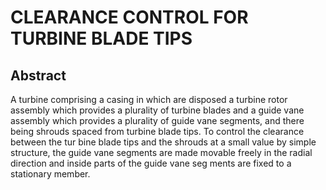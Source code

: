 # CLEARANCE CONTROL FOR TURBINE BLADE TIPS

## Abstract
A turbine comprising a casing in which are disposed a turbine rotor assembly which provides a plurality of turbine blades and a guide vane assembly which provides a plurality of guide vane segments, and there being shrouds spaced from turbine blade tips. To control the clearance between the tur bine blade tips and the shrouds at a small value by simple structure, the guide vane segments are made movable freely in the radial direction and inside parts of the guide vane seg ments are fixed to a stationary member.